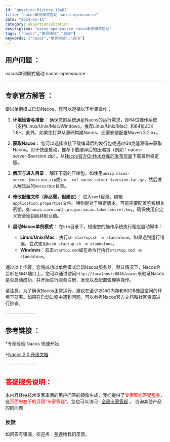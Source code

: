 ```yaml
---
id: "question-history-13482"
title: "nacos单例模式启动 nacos-opensource"
date: "2024-05-14"
category: expertConsultation
description: "nacos-opensource nacos单例模式启动"
tags: ["nacos","单例模式","启动"]
keywords: ["nacos","单例模式","启动"]
---
```


## 用户问题 ： 
 nacos单例模式启动 nacos-opensource 

---------------
## 专家官方解答 ：

要以单例模式启动Nacos，您可以遵循以下步骤操作：

1. **环境检查与准备**：
   确保您的系统满足Nacos的运行需求，即64位操作系统（支持Linux/Unix/Mac/Windows，推荐Linux/Unix/Mac）和64位JDK 1.8+。此外，如果您打算从源码构建Nacos，还需安装配置Maven 3.2.x+。

2. **获取Nacos**：
   您可以选择直接下载编译后的发行包或通过Git克隆源码来获取Nacos。对于快速启动，推荐下载编译后的压缩包（例如：nacos-server-$version.zip）。从[Nacos官方GitHub仓库的发布页面](https://github.com/alibaba/nacos/releases)下载最新稳定版。

3. **解压与进入目录**：
   解压下载的压缩包，如使用`unzip nacos-server-$version.zip`或`tar -xvf nacos-server-$version.tar.gz`，然后进入解压后的`nacos/bin`目录。

4. **修改配置文件（非必需，但建议）**：
   进入`conf`目录，编辑`application.properties`文件。特别是对于特定版本，可能需要配置鉴权相关密钥，如`nacos.core.auth.plugin.nacos.token.secret.key`，确保使用自定义安全密钥而非默认值。

5. **启动Nacos单例模式**：
   在`bin`目录下，根据您的操作系统执行相应启动脚本：
   - **Linux/Unix/Mac**：执行`sh startup.sh -m standalone`。如果遇到运行错误，尝试使用`bash startup.sh -m standalone`。
   - **Windows**：双击`startup.cmd`或在命令行执行`startup.cmd -m standalone`。

通过以上步骤，您将成功以单例模式启动Nacos服务器。默认情况下，Nacos会监听在`8848`端口上，您可以通过访问`http://localhost:8848/nacos`来验证Nacos是否启动成功，并开始进行服务注册、发现以及配置管理等操作。

请注意，为了确保Nacos正常运行，建议在至少2C4G内存和60GB硬盘空间的环境下部署。如果在启动过程中遇到问题，可以参考Nacos官方文档和社区资源进行排查。


<font color="#949494">---------------</font> 


## 参考链接 ：

*专家经验:Nacos 快速开始 
 
 *[Nacos 2.0 升级文档](https://nacos.io/docs/latest/upgrading/200-upgrading)


 <font color="#949494">---------------</font> 
 


## <font color="#FF0000">答疑服务说明：</font> 

本内容经由技术专家审阅的用户问答的镜像生成，我们提供了<font color="#FF0000">专家智能答疑服务</font>，在<font color="#FF0000">页面的右下的浮窗”专家答疑“</font>。您也可以访问 : [全局专家答疑](https://opensource.alibaba.com/chatBot) 。 咨询其他产品的的问题

### 反馈
如问答有错漏，欢迎点：[差评](https://ai.nacos.io/user/feedbackByEnhancerGradePOJOID?enhancerGradePOJOId=13495)给我们反馈。
